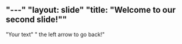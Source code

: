 "---"
"layout: slide"
"title: "Welcome to our second slide!""
---
"Your text"
" the left arrow to go back!"
